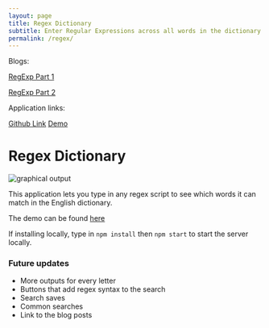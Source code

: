 ```yaml
---
layout: page
title: Regex Dictionary
subtitle: Enter Regular Expressions across all words in the dictionary
permalink: /regex/
---
```


Blogs:

[RegExp Part 1](https://mikemerin.github.io/RegExp-1/)

[RegExp Part 2](https://mikemerin.github.io/RegExp-2/)

Application links:

[Github Link](https://github.com/mikemerin/RegexDictionary)
[Demo](https://regexdictionary.herokuapp.com/)

# Regex Dictionary

![graphical output](https://imgur.com/AZKTrX9.png)

This application lets you type in any regex script to see which words it can match in the English dictionary.


The demo can be found [here](https://regexdictionary.herokuapp.com/)


If installing locally, type in `npm install` then `npm start` to start the server locally.

### Future updates
- More outputs for every letter
- Buttons that add regex syntax to the search
- Search saves
- Common searches
- Link to the blog posts
